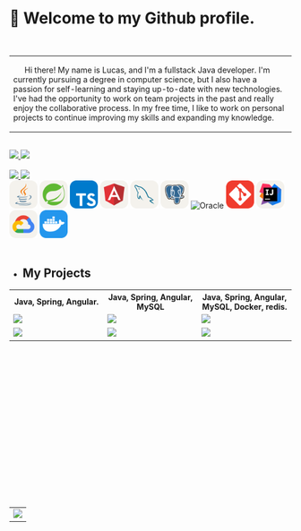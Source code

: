 # 👋 Welcome to my Github profile.
<br>
<table>
  <tbody>
    <tr>
      <td align="left" width="60%">
         <p style="text-indent: 20px;">Hi there! My name is Lucas, and I'm a fullstack Java developer. I'm currently pursuing a degree in computer science, but I also have a passion for self-learning and staying up-to-date with new technologies. I've had the opportunity to work on team projects in the past and really enjoy the collaborative process. In my free time, I like to work on personal projects to continue improving my skills and expanding my knowledge.</p>
   </tr>
  </tbody>
</table>

<br>
<div>
<a href="https://github.com/luccasoliva">
<img height="180em" src="https://readme-stats-lucca.vercel.app/api/top-langs/?username=luccasoliva&layout=compact&theme=tokyonight&langs_count=5"/>
<img height="180em" src="https://readme-stats-lucca.vercel.app/api?username=luccasoliva&theme=tokyonight&show_icons=true"/>
</div>
<br>


<a href="mailto: lucas.oliveirab0531@gmail.com" target="_blank">
  <img src="https://img.shields.io/badge/-gmail-red?style=for-the-badge&logo=gmail&logoColor=white">
</a>
 <a href="https://www.linkedin.com/in/lucas-p-oliveira/" target="_blank">
  <img src="https://img.shields.io/badge/-linkedin-blue?style=for-the-badge&logo=linkedin&logoColor=white">
</a>
<br>

<div>
   <img height="50" src="https://raw.githubusercontent.com/tandpfun/skill-icons/d1c752b99bb25a0e5aa363bae1db2809173ee966/icons/Java-Light.svg" alt="Java" title="Java" />
 <img height="50" src="https://raw.githubusercontent.com/tandpfun/skill-icons/d1c752b99bb25a0e5aa363bae1db2809173ee966/icons/Spring-Light.svg" alt="Spring" title="Spring" />
   <img height="50" src="https://raw.githubusercontent.com/tandpfun/skill-icons/d1c752b99bb25a0e5aa363bae1db2809173ee966/icons/TypeScript.svg" alt="TypeScript" title="TypeScript" />
 <img height="50" src="https://raw.githubusercontent.com/tandpfun/skill-icons/d1c752b99bb25a0e5aa363bae1db2809173ee966/icons/Angular-Light.svg" alt="Angular" title="Angular" />
  <img height="50" src="https://raw.githubusercontent.com/tandpfun/skill-icons/d1c752b99bb25a0e5aa363bae1db2809173ee966/icons/MySQL-Light.svg" alt="MySQL" title="MySQL" />
  <img height="50" src="https://raw.githubusercontent.com/tandpfun/skill-icons/d1c752b99bb25a0e5aa363bae1db2809173ee966/icons/PostgreSQL-Light.svg" alt="Postgresql" title="Postgresql" />
  <img height="50" src="https://www.iconshock.com/image/Golden/Database/oracle" alt="Oracle" title="Oracle" />
 <img height="50" src="https://raw.githubusercontent.com/tandpfun/skill-icons/d1c752b99bb25a0e5aa363bae1db2809173ee966/icons/Git.svg" alt="Git" title="Git" />
 <img height="50" src="https://raw.githubusercontent.com/tandpfun/skill-icons/d1c752b99bb25a0e5aa363bae1db2809173ee966/icons/Idea-Light.svg" alt="Intellij" title="Intellij" />
<img height="50" src="https://raw.githubusercontent.com/tandpfun/skill-icons/d1c752b99bb25a0e5aa363bae1db2809173ee966/icons/GCP-Light.svg" alt="GCP" title="GCP" />
<img height="50" src="https://raw.githubusercontent.com/tandpfun/skill-icons/d1c752b99bb25a0e5aa363bae1db2809173ee966/icons/Docker.svg" alt="Docker" title="Docker" />


</div>
<br>


- ## **My Projects**

<table height="310px">
  <tbody>
    <tr>
      <th align="center" width="33%"> Java, Spring, Angular.</th>
      <th align="center"width="33%"> Java, Spring, Angular, MySQL</th>
      <th align="center"width="33%"> Java, Spring, Angular, MySQL, Docker, redis.</th>
    </tr>
    <tr>
      <td>
         <a href="https://github.com/luccasoliva/business-partner-front"><img src="https://readme-stats-lucca.vercel.app/api/pin/?username=luccasoliva&repo=business-partner-front&theme=github_dark"></a>
      </td>
      <td>
         <a href="https://github.com/luccasoliva/e-commerce-front-"><img src="https://readme-stats-lucca.vercel.app/api/pin/?username=luccasoliva&repo=e-commerce-front-&theme=github_dark"></a>
      </td>
      <td>
         <a href="https://github.com/luccasoliva/services-frontend"><img src="https://readme-stats-lucca.vercel.app/api/pin/?username=luccasoliva&repo=services-frontend&theme=github_dark"></a>
      </td>
   </tr>
   <tr>
      <td>
           <a href="https://github.com/luccasoliva/business-partner-back"><img src="https://readme-stats-lucca.vercel.app/api/pin/?username=luccasoliva&repo=business-partner-back&theme=github_dark"></a>
      </td>
      <td>
         <a href="https://github.com/luccasoliva/e-commerce-back-"><img src="https://readme-stats-lucca.vercel.app/api/pin/?username=luccasoliva&repo=e-commerce-back-&theme=github_dark"></a>
      </td>
     <td>
           <a href="https://github.com/luccasoliva/services-backend"><img src="https://readme-stats-lucca.vercel.app/api/pin/?username=luccasoliva&repo=services-backend&theme=github_dark"></a>
      </td>
    </tr>
  </tbody>
</table>

<br>


  <br>

  
<br>
<div>
  <table align="center">
  <tbody>
    <tr>
      <td>
         <img src="https://raw.githubusercontent.com/BrunnerLivio/brunnerlivio/28da8fc8ac65a9e5f7179dbbd67e6cdbfdf2bb76/images/marquee.svg"/>
      </td>
   </tr>
    
  </tbody>
</table>
<div>

<br>
<br>
